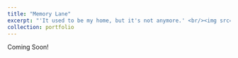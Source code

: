 ```yaml
---
title: "Memory Lane"
excerpt: "'It used to be my home, but it's not anymore.' <br/><img src='/images/Memory Lane.png' width = '400'>"
collection: portfolio
---
```


Coming Soon!
